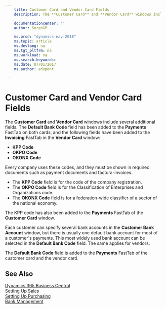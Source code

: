 ```yaml
---
    title: Customer Card and Vendor Card Fields
    description: The **Customer Card** and **Vendor Card** windows include several additional fields. The **Default Bank Code** field has been added to the **Payments** FastTab on both cards.

    documentationcenter: ''
    author: SorenGP

    ms.prod: "dynamics-nav-2018"
    ms.topic: article
    ms.devlang: na
    ms.tgt_pltfrm: na
    ms.workload: na
    ms.search.keywords:
    ms.date: 07/01/2017
    ms.author: edupont

---
```

# Customer Card and Vendor Card Fields
The **Customer Card** and **Vendor Card** windows include several additional fields. The **Default Bank Code** field has been added to the **Payments** FastTab on both cards, and the following fields have been added to the **Invoicing** FastTab in the **Vendor Card** window:  

- **KPP Code**  
- **OKPO Code**  
- **OKONX Code**  

Every company uses these codes, and they must be shown in required documents such as payment documents and factura-invoices.  

- The **KPP Code** field is for the code of the company registration.  
- The **OKPO Code** field is for the Classification of Enterprises and Organizations code.  
- The **OKONX Code** field is for a federation-wide classifier of a sector of the national economy.  

The KPP code has also been added to the **Payments** FastTab of the **Customer Card** window.  

Each customer can specify several bank accounts in the **Customer Bank Account** window, but there is usually one default bank account for most of a customer's payments. This most widely used bank account can be selected in the **Default Bank Code** field. The same applies for vendors.  

The **Default Bank Code** field is added to the **Payments** FastTab of the customer card and the vendor card.  

## See Also
[Dynamics 365 Business Central](https://docs.microsoft.com/dynamics365/business-central/)  
[Setting Up Sales](../../sales-setup-sales.md)     
[Setting Up Purchasing](../../purchasing-setup-purchasing.md)  
 [Bank Management](bank-management.md)
